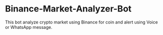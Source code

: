 # Binance-Market-Analyzer-Bot
This bot analyze crypto market using Binance for coin and alert using Voice or WhatsApp message.
